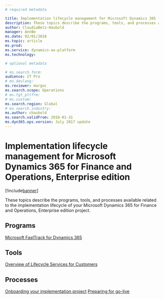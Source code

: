 ```yaml
---
# required metadata

title: Implementation lifecycle management for Microsoft Dynamics 365 for Finance and Operations, Enterprise edition
description: These topics describe the programs, tools, and processes available related to the implementation lifecycle of your Microsoft Dynamics 365 for Finance and Operations, Enterprise edition project.
author: ClaudiaBetz-Haubold
manager: AnnBe
ms.date: 02/01/2018
ms.topic: article
ms.prod: 
ms.service: dynamics-ax-platform
ms.technology: 

# optional metadata

# ms.search.form:  
audience: IT Pro
# ms.devlang: 
ms.reviewer: margoc
ms.search.scope: Operations
# ms.tgt_pltfrm: 
# ms.custom: 
ms.search.region: Global
# ms.search.industry: 
ms.author: chaubold
ms.search.validFrom: 2018-01-31
ms.dyn365.ops.version: July 2017 update
---
```


# Implementation lifecycle management for Microsoft Dynamics 365 for Finance and Operations, Enterprise edition

[!include[banner](../includes/banner.md)]

These topics describe the programs, tools, and processes available related to the implementation lifecycle of your Microsoft Dynamics 365 for Finance and Operations, Enterprise edition project.

## Programs

[Microsoft FastTrack for Dynamics 365](../get-started/fasttrack-dynamics-365-overview.md)

## Tools
[Overview of Lifecycle Services for Customers](../../dev-itpro/lifecycle-services/lcs-works-lcs.md)

## Processes
[Onboarding your implementation project](imp-lifecycle/onboard.md) 
[Preparing for go-live](imp-lifecycle/prepare-go-live.md) 
